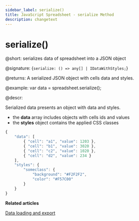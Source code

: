 ```yaml
---
sidebar_label: serialize()
title: JavaScript Spreadsheet - serialize Method
description: changetext
---
```


# serialize()

@short: serializes data of spreadsheet into a JSON object

@signature: {`serialize: () => any[] | IDataWithStyles;`}

@returns:
A serialized JSON object with cells data and styles.

@example:
var data = spreadsheet.serialize();

@descr:

Serialized data presents an object with data and styles.

- the **data** array includes objects with cells ids and values
- the **styles** object contains the applied CSS classes

~~~js
{
	"data": [
    	{ "cell": "a1", "value": 1203 },
		{ "cell": "b1", "value": 3020 },
		{ "cell": "c2", "value": 1020 },
		{ "cell": "d2", "value": 234 }
    ],
	"styles": {
		"someclass": {
			"background": "#F2F2F2",
			"color": "#F57C00"
		}		
	}
}
~~~

**Related articles**

[Data loading and export](loading_data.md#saving-and-restoring-state)
